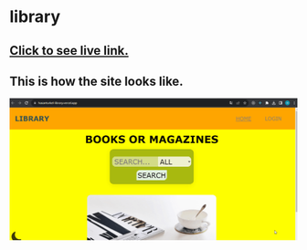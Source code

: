 # library
## [Click to see live link.](https://hasanturkel-library.vercel.app/)
## This is how the site looks like.

![./library.gif](./library.gif)
